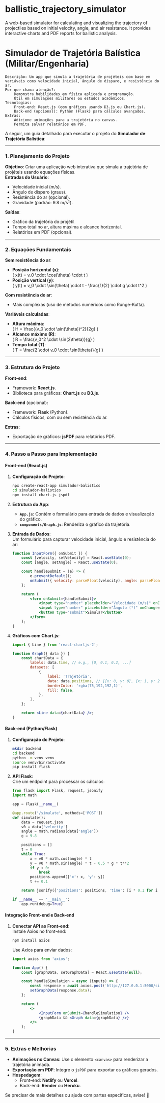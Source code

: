 # ballistic_trajectory_simulator
A web-based simulator for calculating and visualizing the trajectory of projectiles based on initial velocity, angle, and air resistance. It provides interactive charts and PDF reports for ballistic analysis.

 # Simulador de Trajetória Balística (Militar/Engenharia)

    Descrição: Um app que simula a trajetória de projéteis com base em variáveis como velocidade inicial, ângulo de disparo, e resistência do ar.
    Por que chama atenção?:
        Demonstra habilidades em física aplicada e programação.
        Útil em simulações militares ou estudos acadêmicos.
    Tecnologias:
        Front-end: React.js (com gráficos usando D3.js ou Chart.js).
        Back-end (opcional): Python (Flask) para cálculos avançados.
    Extras:
        Adicione animações para a trajetória no canvas.
        Permita salvar relatórios em PDF.


A seguir, um guia detalhado para executar o projeto do **Simulador de Trajetória Balística**:

---

### **1. Planejamento do Projeto**
**Objetivo**: Criar uma aplicação web interativa que simula a trajetória de projéteis usando equações físicas.  
**Entradas do Usuário**:
- Velocidade inicial (m/s).  
- Ângulo de disparo (graus).  
- Resistência do ar (opcional).  
- Gravidade (padrão: 9.8 m/s²).  

**Saídas**:
- Gráfico da trajetória do projétil.
- Tempo total no ar, altura máxima e alcance horizontal.
- Relatórios em PDF (opcional).  

---

### **2. Equações Fundamentais**
**Sem resistência do ar**:  
- **Posição horizontal (x)**:  
  \( x(t) = v_0 \cdot \cos(\theta) \cdot t \)  
- **Posição vertical (y)**:  
  \( y(t) = v_0 \cdot \sin(\theta) \cdot t - \frac{1}{2} \cdot g \cdot t^2 \)  

**Com resistência do ar**:  
- Mais complexas (uso de métodos numéricos como Runge-Kutta).  

**Variáveis calculadas**:
- **Altura máxima**:  
  \( H = \frac{(v_0 \cdot \sin(\theta))^2}{2g} \)  
- **Alcance máximo (R)**:  
  \( R = \frac{v_0^2 \cdot \sin(2\theta)}{g} \)  
- **Tempo total (T)**:  
  \( T = \frac{2 \cdot v_0 \cdot \sin(\theta)}{g} \)  

---

### **3. Estrutura do Projeto**
**Front-end**:  
- Framework: **React.js**.  
- Biblioteca para gráficos: **Chart.js** ou **D3.js**.  

**Back-end** (opcional):  
- Framework: **Flask** (Python).  
- Cálculos físicos, com ou sem resistência do ar.  

**Extras**:  
- Exportação de gráficos: **jsPDF** para relatórios PDF.  

---

### **4. Passo a Passo para Implementação**

#### **Front-end (React.js)**  
1. **Configuração do Projeto**:  
   ```bash
   npx create-react-app simulador-balistico
   cd simulador-balistico
   npm install chart.js jspdf
   ```

2. **Estrutura do App**:
   - **`App.js`**: Contém o formulário para entrada de dados e visualização do gráfico.
   - **`components/Graph.js`**: Renderiza o gráfico da trajetória.  

3. **Entrada de Dados**:  
   Um formulário para capturar velocidade inicial, ângulo e resistência do ar:
   ```jsx
   function InputForm({ onSubmit }) {
       const [velocity, setVelocity] = React.useState(0);
       const [angle, setAngle] = React.useState(0);

       const handleSubmit = (e) => {
           e.preventDefault();
           onSubmit({ velocity: parseFloat(velocity), angle: parseFloat(angle) });
       };

       return (
           <form onSubmit={handleSubmit}>
               <input type="number" placeholder="Velocidade (m/s)" onChange={(e) => setVelocity(e.target.value)} />
               <input type="number" placeholder="Ângulo (°)" onChange={(e) => setAngle(e.target.value)} />
               <button type="submit">Simular</button>
           </form>
       );
   }
   ```

4. **Gráficos com Chart.js**:  
   ```jsx
   import { Line } from 'react-chartjs-2';

   function Graph({ data }) {
       const chartData = {
           labels: data.time, // e.g., [0, 0.1, 0.2, ...]
           datasets: [
               {
                   label: 'Trajetória',
                   data: data.positions, // [{x: 0, y: 0}, {x: 1, y: 2}, ...]
                   borderColor: 'rgba(75,192,192,1)',
                   fill: false,
               },
           ],
       };

       return <Line data={chartData} />;
   }
   ```

#### **Back-end (Python/Flask)**  
1. **Configuração do Projeto**:  
   ```bash
   mkdir backend
   cd backend
   python -m venv venv
   source venv/bin/activate
   pip install flask
   ```

2. **API Flask**:  
   Crie um endpoint para processar os cálculos:  
   ```python
   from flask import Flask, request, jsonify
   import math

   app = Flask(__name__)

   @app.route('/simulate', methods=['POST'])
   def simulate():
       data = request.json
       v0 = data['velocity']
       angle = math.radians(data['angle'])
       g = 9.8

       positions = []
       t = 0
       while True:
           x = v0 * math.cos(angle) * t
           y = v0 * math.sin(angle) * t - 0.5 * g * t**2
           if y < 0:
               break
           positions.append({'x': x, 'y': y})
           t += 0.1

       return jsonify({'positions': positions, 'time': [i * 0.1 for i in range(len(positions))]})

   if __name__ == '__main__':
       app.run(debug=True)
   ```

#### **Integração Front-end e Back-end**  
1. **Conectar API ao Front-end**:  
   Instale Axios no front-end:  
   ```bash
   npm install axios
   ```

   Use Axios para enviar dados:  
   ```jsx
   import axios from 'axios';

   function App() {
       const [graphData, setGraphData] = React.useState(null);

       const handleSimulation = async (inputs) => {
           const response = await axios.post('http://127.0.0.1:5000/simulate', inputs);
           setGraphData(response.data);
       };

       return (
           <>
               <InputForm onSubmit={handleSimulation} />
               {graphData && <Graph data={graphData} />}
           </>
       );
   }
   ```

---

### **5. Extras e Melhorias**
- **Animações no Canvas**: Use o elemento `<canvas>` para renderizar a trajetória animada.  
- **Exportação em PDF**: Integre o `jsPDF` para exportar os gráficos gerados.  
- **Hospedagem**:
  - Front-end: **Netlify** ou **Vercel**.
  - Back-end: **Render** ou **Heroku**.

Se precisar de mais detalhes ou ajuda com partes específicas, avise! 🚀

